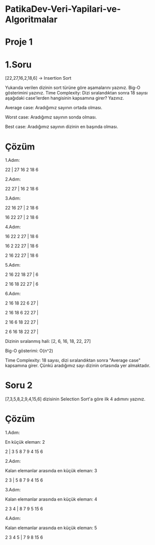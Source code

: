 # PatikaDev-Veri-Yapilari-ve-Algoritmalar
# Proje 1
# 1.Soru
[22,27,16,2,18,6] -> Insertion Sort

Yukarıda verilen dizinin sort türüne göre aşamalarını yazınız. Big-O gösterimini yazınız.
Time Complexity: Dizi sıralandıktan sonra 18 sayısı aşağıdaki case'lerden hangisinin kapsamına girer? Yazınız.

Average case: Aradığımız sayının ortada olması.

Worst case: Aradığımız sayının sonda olması.

Best case: Aradığımız sayının dizinin en başında olması.

# Çözüm

1.Adım:

22 | 27 16 2 18 6


2.Adım:

22 27 | 16 2 18 6


3.Adım:

22 16 27 | 2 18 6

16 22 27 | 2 18 6


4.Adım:

16 22 2 27 | 18 6

16 2 22 27 | 18 6

2 16 22 27 | 18 6


5.Adım:

2 16 22 18 27 | 6

2 16 18 22 27 | 6


6.Adım:

2 16 18 22 6 27 |

2 16 18 6 22 27 |

2 16 6 18 22 27 |

2 6 16 18 22 27 |


Dizinin sıralanmış hali: [2, 6, 16, 18, 22, 27]

Big-O gösterimi: O(n^2)

Time Complexity: 18 sayısı, dizi sıralandıktan sonra "Average case" kapsamına girer. Çünkü aradığımız sayı dizinin ortasında yer almaktadır.

# Soru 2
[7,3,5,8,2,9,4,15,6] dizisinin Selection Sort'a göre ilk 4 adımını yazınız.

# Çözüm

1.Adım:

En küçük eleman: 2

2 | 3 5 8 7 9 4 15 6


2.Adım:

Kalan elemanlar arasında en küçük eleman: 3

2 3 | 5 8 7 9 4 15 6


3.Adım:

Kalan elemanlar arasında en küçük eleman: 4

2 3 4 | 8 7 9 5 15 6


4.Adım:

Kalan elemanlar arasında en küçük eleman: 5

2 3 4 5 | 7 9 8 15 6


